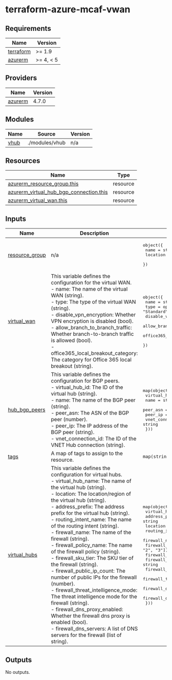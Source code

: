 # terraform-azure-mcaf-vwan

<!-- BEGIN_TF_DOCS -->
## Requirements

| Name | Version |
|------|---------|
| <a name="requirement_terraform"></a> [terraform](#requirement\_terraform) | >= 1.9 |
| <a name="requirement_azurerm"></a> [azurerm](#requirement\_azurerm) | >= 4, < 5 |

## Providers

| Name | Version |
|------|---------|
| <a name="provider_azurerm"></a> [azurerm](#provider\_azurerm) | 4.7.0 |

## Modules

| Name | Source | Version |
|------|--------|---------|
| <a name="module_vhub"></a> [vhub](#module\_vhub) | ./modules/vhub | n/a |

## Resources

| Name | Type |
|------|------|
| [azurerm_resource_group.this](https://registry.terraform.io/providers/hashicorp/azurerm/latest/docs/resources/resource_group) | resource |
| [azurerm_virtual_hub_bgp_connection.this](https://registry.terraform.io/providers/hashicorp/azurerm/latest/docs/resources/virtual_hub_bgp_connection) | resource |
| [azurerm_virtual_wan.this](https://registry.terraform.io/providers/hashicorp/azurerm/latest/docs/resources/virtual_wan) | resource |

## Inputs

| Name | Description | Type | Default | Required |
|------|-------------|------|---------|:--------:|
| <a name="input_resource_group"></a> [resource\_group](#input\_resource\_group) | n/a | <pre>object({<br>    name     = string<br>    location = string<br>  })</pre> | n/a | yes |
| <a name="input_virtual_wan"></a> [virtual\_wan](#input\_virtual\_wan) | This variable defines the configuration for the virtual WAN.<br>- name: The name of the virtual WAN (string).<br>- type: The type of the virtual WAN (string).<br>- disable\_vpn\_encryption: Whether VPN encryption is disabled (bool).<br>- allow\_branch\_to\_branch\_traffic: Whether branch-to-branch traffic is allowed (bool).<br>- office365\_local\_breakout\_category: The category for Office 365 local breakout (string). | <pre>object({<br>    name                              = string<br>    type                              = optional(string, "Standard")<br>    disable_vpn_encryption            = optional(bool, false)<br>    allow_branch_to_branch_traffic    = optional(bool, true)<br>    office365_local_breakout_category = optional(string, "None")<br>  })</pre> | n/a | yes |
| <a name="input_hub_bgp_peers"></a> [hub\_bgp\_peers](#input\_hub\_bgp\_peers) | This variable defines the configuration for BGP peers.<br>- virtual\_hub\_id: The ID of the virtual hub (string).<br>- name: The name of the BGP peer (string).<br>- peer\_asn: The ASN of the BGP peer (number).<br>- peer\_ip: The IP address of the BGP peer (string).<br>- vnet\_connection\_id: The ID of the VNET Hub connection (string). | <pre>map(object({<br>    virtual_hub_id     = string<br>    name               = string<br>    peer_asn           = number<br>    peer_ip            = string<br>    vnet_connection_id = string<br>  }))</pre> | `{}` | no |
| <a name="input_tags"></a> [tags](#input\_tags) | A map of tags to assign to the resource. | `map(string)` | `{}` | no |
| <a name="input_virtual_hubs"></a> [virtual\_hubs](#input\_virtual\_hubs) | This variable defines the configuration for virtual hubs.<br>- virtual\_hub\_name: The name of the virtual hub (string).<br>- location: The location/region of the virtual hub (string).<br>- address\_prefix: The address prefix for the virtual hub (string).<br>- routing\_intent\_name: The name of the routing intent (string).<br>- firewall\_name: The name of the firewall (string).<br>- firewall\_policy\_name: The name of the firewall policy (string).<br>- firewall\_sku\_tier: The SKU tier of the firewall (string).<br>- firewall\_public\_ip\_count: The number of public IPs for the firewall (number).<br>- firewall\_threat\_intelligence\_mode: The threat intelligence mode for the firewall (string).<br>- firewall\_dns\_proxy\_enabled: Whether the firewall dns proxy is enabled (bool).<br>- firewall\_dns\_servers: A list of DNS servers for the firewall (list of string). | <pre>map(object({<br>    virtual_hub_name                  = string<br>    address_prefix                    = string<br>    location                          = string<br>    routing_intent_name               = string<br>    firewall_name                     = string<br>    firewall_zones                    = optional(set(string), ["1", "2", "3"])<br>    firewall_policy_name              = string<br>    firewall_sku_tier                 = string<br>    firewall_public_ip_count          = number<br>    firewall_threat_intelligence_mode = string<br>    firewall_dns_proxy_enabled        = optional(bool, true)<br>    firewall_dns_servers              = list(string)<br>  }))</pre> | `{}` | no |

## Outputs

No outputs.
<!-- END_TF_DOCS -->